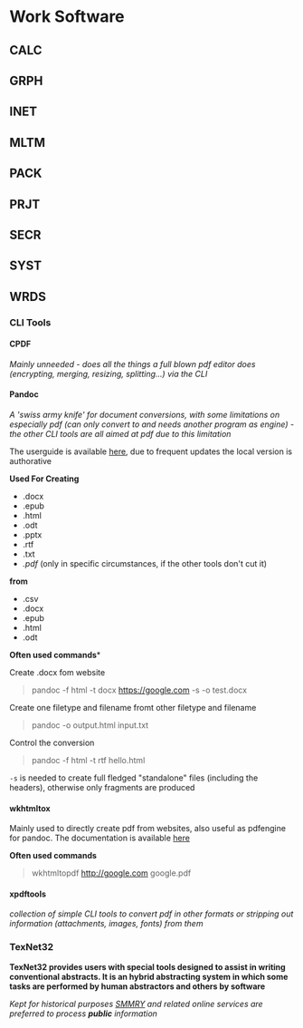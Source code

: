 # Work Software

## CALC
## GRPH
## INET
## MLTM
## PACK
## PRJT
## SECR
## SYST
## WRDS

### CLI Tools

#### CPDF
*Mainly unneeded - does all the things a full blown pdf editor does (encrypting, merging, resizing, splitting...) via the CLI*  

#### Pandoc
*A 'swiss army knife' for document conversions, with some limitations on especially pdf (can only convert to and needs another program as engine) - the other CLI tools are all aimed at pdf due to this limitation*

The userguide is available [here](https://pandoc.org/MANUAL.html), due to frequent updates the local version is authorative

**Used For Creating**
* .docx
* .epub
* .html
* .odt
* .pptx
* .rtf
* .txt
* *.pdf* (only in specific circumstances, if the other tools don't cut it)

**from**
* .csv
* .docx
* .epub
* .html
* .odt

**Often used commands***

Create .docx fom website
> pandoc -f html -t docx https://google.com  -s -o test.docx

Create one filetype and filename fromt other filetype and filename
> pandoc -o output.html input.txt

Control the conversion
> pandoc -f html -t rtf hello.html

`-s` is needed to create full fledged "standalone" files (including the headers), otherwise only fragments are produced

####  wkhtmltox
Mainly used to directly create pdf from websites, also useful as pdfengine for pandoc. The documentation is available [here](https://wkhtmltopdf.org/docs.html)

**Often used commands**

> wkhtmltopdf http://google.com google.pdf

#### xpdftools
*collection of simple CLI tools to convert pdf in other formats or stripping out information (attachments, images, fonts) from them*

### TexNet32
**TexNet32 provides users with special tools designed to assist in writing conventional abstracts. It is an hybrid abstracting system in which some tasks are performed by human abstractors and others by software**
  
  *Kept for historical purposes [SMMRY](https://smmry.com/) and related online services are preferred to process **public** information*

